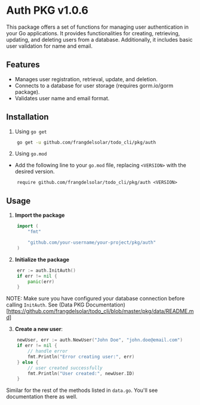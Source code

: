 # Auth PKG v1.0.6

This package offers a set of functions for managing user authentication in your Go applications. It provides functionalities for creating, retrieving, updating, and deleting users from a database. Additionally, it includes basic user validation for name and email.

## Features

-   Manages user registration, retrieval, update, and deletion.
-   Connects to a database for user storage (requires gorm.io/gorm package).
-   Validates user name and email format.

## Installation

1. Using `go get`

```bash
    go get -u github.com/frangdelsolar/todo_cli/pkg/auth
```

2. Using `go.mod`

-   Add the following line to your `go.mod` file, replacing `<VERSION>` with the desired version.

```
    require github.com/frangdelsolar/todo_cli/pkg/auth <VERSION>
```

## Usage

1. **Import the package**

```go
    import (
        "fmt"

        "github.com/your-username/your-project/pkg/auth"
    )
```

2. **Initialize the package**

```go
    err := auth.InitAuth()
    if err != nil {
        panic(err)
    }
```

NOTE: Make sure you have configured your database connection before calling `InitAuth`. See (Data PKG Documentation)[https://github.com/frangdelsolar/todo_cli/blob/master/pkg/data/README.md]

3. **Create a new user**:

```go
    newUser, err := auth.NewUser("John Doe", "john.doe@email.com")
    if err != nil {
        // handle error
        fmt.Println("Error creating user:", err)
    } else {
        // user created successfully
        fmt.Println("User created:", newUser.ID)
    }
```

Similar for the rest of the methods listed in `data.go`. You'll see documentation there as well.
